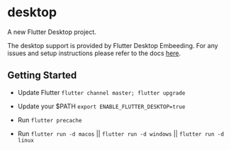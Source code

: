 # desktop

A new Flutter Desktop project.

The desktop support is provided by Flutter Desktop Embeeding. For any issues and setup instructions please refer to the docs [here](https://github.com/google/flutter-desktop-embedding).

## Getting Started

- Update Flutter `flutter channel master; flutter upgrade`

- Update your $PATH `export ENABLE_FLUTTER_DESKTOP=true`

- Run `flutter precache`

- Run `flutter run -d macos` || `flutter run -d windows` || `flutter run -d linux`
